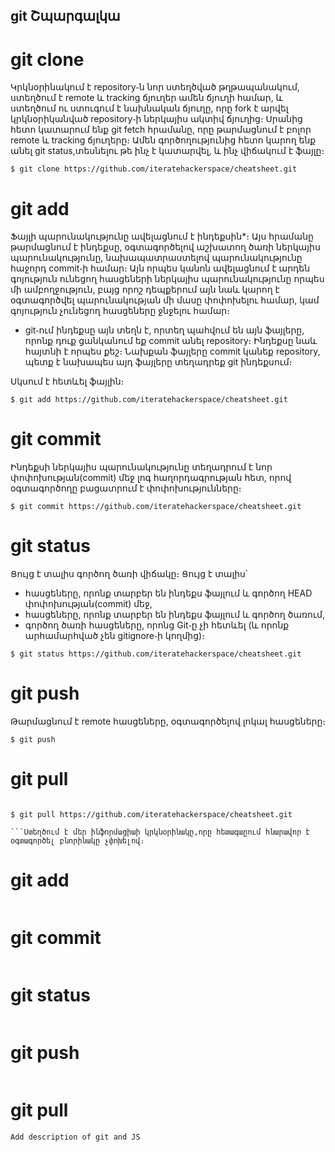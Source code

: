 git Շպարգալկա
-------------


# git clone


   Կրկնօրինակում է repository֊ն նոր ստեղծված թղթապանակում, ստեղծում է remote և
tracking ճյուղեր ամեն ճյուղի համար, և ստեղծում ու ստուգում է նախնական ճյուղը,
որը fork է արվել կրկնօրիկանված repository֊ի ներկայիս ակտիվ ճյուղից։
   Սրանից հետո կատարում ենք git fetch հրամանը, որը թարմացնում է  բոլոր  remote և
tracking ճյուղերը։ Ամեն գործողությունից հետո կարող ենք անել git status,տեսնելու
թե ինչ է կատարվել, և ինչ վիճակում է ֆայլը։


```shell
$ git clone https://github.com/iteratehackerspace/cheatsheet.git
```


# git add


   Ֆայլի պարունակությունը ավելացնում է ինդեքսին*։ Այս հրամանը թարմացնում է
ինդեքսը, օգտագործելով աշխատող ծառի ներկայիս պարունակությունը, նախապատրաստելով
պարունակությունը հաջորդ commit֊ի համար։
  Այն որպես կանոն ավելացնում է արդեն գոյություն ունեցող հասցեների ներկայիս
պարունակությունը որպես մի ամբողջություն, բայց որոշ դեպքերում այն նաև կարող է
օգտագործվել պարունակության մի մասը փոփոխելու համար, կամ գոյություն չունեցող
հասցեները ջնջելու համար։

  * git֊ում ինդեքսը այն տեղն է, որտեղ պահվում են այն ֆայլերը, որոնք դուք
ցանկանում եք commit անել repository։ Ինդեքսը նաև հայտնի է որպես քեշ։ Նախքան
ֆայլերը commit կանեք repository, պետք է նախապես այդ ֆայլերը տեղադրեք git
ինդեքսում։

Սկսում է հետևել ֆայլին։

```shell
$ git add https://github.com/iteratehackerspace/cheatsheet.git
```


# git commit


  Ինդեքսի ներկայիս պարունակությունը տեղադրում է նոր փոփոխության(commit) մեջ լոգ
հաղորդագրության հետ, որով օգտագործողը բացատրում է փոփոխությունները։

``` shell
$ git commit https://github.com/iteratehackerspace/cheatsheet.git
```


# git status


Ցույց է տալիս գործող ծառի վիճակը։
Ցույց է տալիս՝
 - հասցեները, որոնք տարբեր են ինդեքս ֆայլում և գործող HEAD փոփոխության(commit)
   մեջ,
 - հասցեները, որոնք տարբեր են ինդեքս ֆայլում և գործող ծառում,
 - գործող ծառի հասցեները, որոնց Git֊ը չի հետևել (և որոնք արհամարհված չեն
   gitignore֊ի կողմից)։


``` shell
$ git status https://github.com/iteratehackerspace/cheatsheet.git
```


# git push


Թարմացնում է remote հասցեները, օգտագործելով լոկալ հասցեները։

``` shell
$ git push
```


# git pull


```github.com ից վերցնում է ուրշի կողմից փոփոխած ֆայլը և այդ փոփոխությունները ավելացնում է մեր ֆայլին։
```

```shell
$ git pull https://github.com/iteratehackerspace/cheatsheet.git

```Ստեղծում է մեր ինֆորմացիաի կրկնօրինակը,որը հետագաըում հնարավոր է օգտագործել բնորինակը չփոխելով։
```

# git add

```Մեր արդեն տեղծած կրկնօրինակը ավելացնում է github.com։
```

# git commit
```Արդեն փոփոխված ֆայլը կամ ֆայլերը և նրա փոփոխությունների մասին հուշումը պահում է մեր համակարգիչում։
```

# git status
```Տալիս է ինֆորմացիա արդեն արված գործողությունների մասին։
```

# git push
```Մեր համակարգիչում պահված ֆայլը կամ ֆայլերը ուղղարկում է github.com մեր նշած հասցեին։
```

# git pull
```github.com ից վերցնում է ուրշի կողմից փոփոխած ֆայլը և այդ փոփոխությունները ավելացնում է մեր ֆայլին։
Add description of git and JS
```
